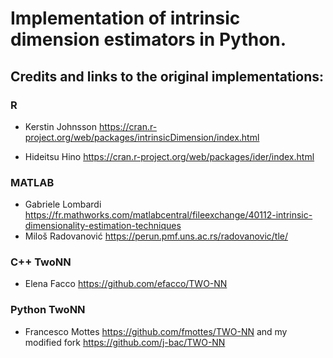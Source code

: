 # Implementation of intrinsic dimension estimators in Python.

## Credits and links to the original implementations:

### R
- Kerstin Johnsson
https://cran.r-project.org/web/packages/intrinsicDimension/index.html

- Hideitsu Hino
https://cran.r-project.org/web/packages/ider/index.html

### MATLAB
- Gabriele Lombardi https://fr.mathworks.com/matlabcentral/fileexchange/40112-intrinsic-dimensionality-estimation-techniques
- Miloš Radovanović https://perun.pmf.uns.ac.rs/radovanovic/tle/

### C++ TwoNN
- Elena Facco https://github.com/efacco/TWO-NN

### Python TwoNN 
- Francesco Mottes https://github.com/fmottes/TWO-NN 
and my modified fork https://github.com/j-bac/TWO-NN
